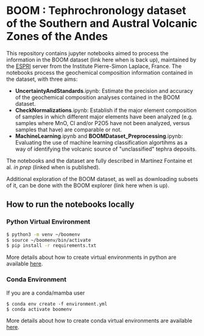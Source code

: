 # BOOM : Tephrochronology dataset of the Southern and Austral Volcanic Zones of the Andes

This repository contains jupyter notebooks aimed to process the information in the BOOM dataset (link here when is back up), maintained by the [ESPRI](https://mesocentre.ipsl.fr/ "https://mesocentre.ipsl.fr/#") server from the Institute Pierre-Simon Laplace, France. The notebooks process the geochemical composition information contained in the dataset, with three aims:

- **UncertaintyAndStandards**.ipynb: Estimate the precision and accuracy of the geochemical composition analyses contained in the BOOM dataset.
- **CheckNormalizations**.ipynb: Establish if the major element composition of samples in which different major elements have been analyzed (e.g. samples where MnO, Cl and/or P2O5 have not been analyzed, versus samples that have) are comparable or not.
- **MachineLearning**.ipynb and **BOOMDataset_Preprocessing**.ipynb: Evaluating the use of machine learning classification algortihms as a way of identifying the volcanic source of "unclassified" tephra deposits.

The notebooks and the dataset are fully described in Martínez Fontaine et al. *in prep* (linked when is published).

Additional exploration of the BOOM dataset, as well as downloading subsets of it, can be done with the BOOM explorer (link here when is up).

## How to run the notebooks locally

### Python Virtual Environment

```bash
$ python3 -m venv ~/boomenv
$ source ~/boomenv/bin/activate
$ pip install -r requirements.txt
```

More details about how to create virtual environments in python are available
[here](https://packaging.python.org/en/latest/guides/installing-using-pip-and-virtual-environments/#creating-a-virtual-environment).

### Conda Environment

If you are a conda/mamba user

```
$ conda env create -f environment.yml
$ conda activate boomenv
```

More details about how to create conda virtual environments are available
[here](https://conda.io/projects/conda/en/latest/user-guide/tasks/manage-environments.html).

